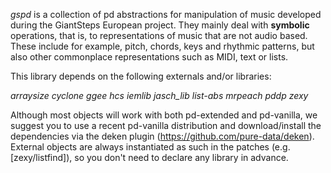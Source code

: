 *gspd* is a collection of pd abstractions for manipulation of music developed during the GiantSteps European project. They mainly deal with **symbolic** operations, that is, to representations of music that are not audio based. These include for example, pitch, chords, keys and rhythmic patterns, but also other commonplace representations such as MIDI, text or lists.

This library depends on the following externals and/or libraries:

*arraysize  cyclone  ggee  hcs  iemlib  jasch_lib  list-abs  mrpeach  pddp  zexy*

Although most objects will work with both pd-extended and pd-vanilla, we suggest you to use a recent pd-vanilla distribution and download/install the dependencies via the deken plugin (https://github.com/pure-data/deken). External objects are always instantiated as such in the patches (e.g. [zexy/listfind]), so you don't need to declare any library in advance.
